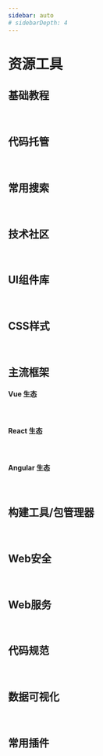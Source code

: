 ```yaml
---
sidebar: auto
# sidebarDepth: 4
---
```


#  资源工具

## 基础教程
<ResourceItem title="基础教程">
</ResourceItem>
<br/>

## 代码托管
<ResourceItem title="代码托管">
</ResourceItem>
<br/>

## 常用搜索
<ResourceItem title="常用搜索">
</ResourceItem>
<br/>

## 技术社区
<ResourceItem title="技术社区">
</ResourceItem>
<br/>

## UI组件库
<ResourceItem title="UI组件库">
</ResourceItem>
<br/>

## CSS样式
<ResourceItem title="CSS样式">
</ResourceItem>
<br/>

## 主流框架
#### Vue 生态
<ResourceItem title="Vue 生态">
</ResourceItem>
<br/>

#### React 生态
<ResourceItem title="React 生态">
</ResourceItem>
<br/>

#### Angular 生态
<ResourceItem title="Angular 生态">
</ResourceItem>
<br/>

## 构建工具/包管理器
<ResourceItem title="构建工具/包管理器">
</ResourceItem>
<br/>

## Web安全
<ResourceItem title="Web安全">
</ResourceItem>
<br/>

## Web服务
<ResourceItem title="Web服务">
</ResourceItem>
<br/>

## 代码规范
<ResourceItem title="代码规范">
</ResourceItem>
<br/>

## 数据可视化
<ResourceItem title="数据可视化">
</ResourceItem>
<br/>

## 常用插件
<ResourceItem title="常用插件">
</ResourceItem>


